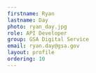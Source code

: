 ```yaml
---
firstname: Ryan
lastname: Day
photo: ryan_day.jpg
role: API Developer
group: GSA Digital Service
email: ryan.day@gsa.gov
layout: profile
ordering: 10
---
```

